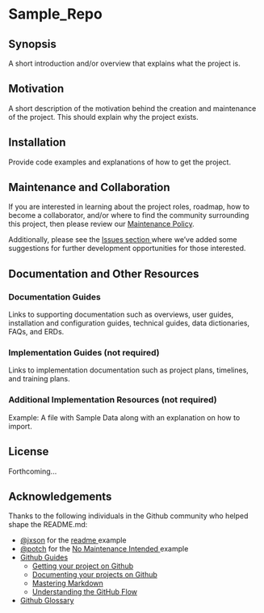 # Sample_Repo

## Synopsis

A short introduction and/or overview that explains what the project is. 

## Motivation

A short description of the motivation behind the creation and maintenance of the project. This should explain why the project exists.

## Installation

Provide code examples and explanations of how to get the project.

## Maintenance and Collaboration

If you are interested in learning about the project roles, roadmap, how to become a collaborator, and/or where to find the community surrounding this project, then please review our <a href="https://github.com/jacebryan/Sample_Repo/blob/master/Maintenance-Policy.md" target="_blank">Maintenance Policy</a>. 

Additionally, please see the <a href="https://github.com/jacebryan/Sample_Repo/issues" target="_blank"> Issues section </a> where we’ve added some suggestions for further development opportunities for those interested.

## Documentation and Other Resources

### Documentation Guides

Links to supporting documentation such as overviews, user guides, installation and configuration guides, technical guides, data dictionaries, FAQs, and ERDs.

### Implementation Guides (not required)

Links to implementation documentation such as project plans, timelines, and training plans.

### Additional Implementation Resources (not required)

Example: A file with Sample Data along with an explanation on how to import.

## License

Forthcoming...

## Acknowledgements

Thanks to the following individuals in the Github community who helped shape the README.md:

* <a href="https://gist.github.com/jxson" target="_blank">@jxson</a> for the <a href="https://gist.github.com/jxson/1784669" target="_blank"> readme </a> example
* <a href="https://github.com/potch" target="_blank">@potch</a> for the <a href="https://github.com/potch/unmaintained.tech"> No Maintenance Intended </a> example
* <a href="https://guides.github.com/" target="_blank">Github Guides</a>
    * <a href="https://guides.github.com/introduction/getting-your-project-on-github/" target="_blank">Getting your project on Github</a>
    * <a href="https://guides.github.com/features/wikis/#creating-a-readme" target="_blank">Documenting your projects on Github</a>
    * <a href="https://guides.github.com/features/mastering-markdown/" target="_blank">Mastering Markdown</a>
    * <a href="https://guides.github.com/introduction/flow/" target="_blank">Understanding the GitHub Flow</a>
* <a href="https://help.github.com/articles/github-glossary/" target="_blank">Github Glossary</a>


